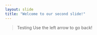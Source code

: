 ```yaml
---
layout: slide
title: "Welcome to our second slide!"
---
```

> Testing
Use the left arrow to go back!
